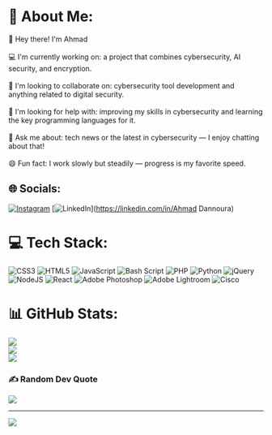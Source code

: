 # 💫 About Me:
👋 Hey there! I'm Ahmad<br><br>💻 I'm currently working on: a project that combines cybersecurity, AI security, and encryption.<br><br>🤝 I'm looking to collaborate on: cybersecurity tool development and anything related to digital security.<br><br>🧠 I'm looking for help with: improving my skills in cybersecurity and learning the key programming languages for it.<br><br>💬 Ask me about: tech news or the latest in cybersecurity — I enjoy chatting about that!<br><br>😄 Fun fact: I work slowly but steadily — progress is my favorite speed.


## 🌐 Socials:
[![Instagram](https://img.shields.io/badge/Instagram-%23E4405F.svg?logo=Instagram&logoColor=white)](https://instagram.com/pas_mood) [![LinkedIn](https://img.shields.io/badge/LinkedIn-%230077B5.svg?logo=linkedin&logoColor=white)](https://linkedin.com/in/Ahmad Dannoura) 

# 💻 Tech Stack:
![CSS3](https://img.shields.io/badge/css3-%231572B6.svg?style=for-the-badge&logo=css3&logoColor=white) ![HTML5](https://img.shields.io/badge/html5-%23E34F26.svg?style=for-the-badge&logo=html5&logoColor=white) ![JavaScript](https://img.shields.io/badge/javascript-%23323330.svg?style=for-the-badge&logo=javascript&logoColor=%23F7DF1E) ![Bash Script](https://img.shields.io/badge/bash_script-%23121011.svg?style=for-the-badge&logo=gnu-bash&logoColor=white) ![PHP](https://img.shields.io/badge/php-%23777BB4.svg?style=for-the-badge&logo=php&logoColor=white) ![Python](https://img.shields.io/badge/python-3670A0?style=for-the-badge&logo=python&logoColor=ffdd54) ![jQuery](https://img.shields.io/badge/jquery-%230769AD.svg?style=for-the-badge&logo=jquery&logoColor=white) ![NodeJS](https://img.shields.io/badge/node.js-6DA55F?style=for-the-badge&logo=node.js&logoColor=white) ![React](https://img.shields.io/badge/react-%2320232a.svg?style=for-the-badge&logo=react&logoColor=%2361DAFB) ![Adobe Photoshop](https://img.shields.io/badge/adobe%20photoshop-%2331A8FF.svg?style=for-the-badge&logo=adobe%20photoshop&logoColor=white) ![Adobe Lightroom](https://img.shields.io/badge/Adobe%20Lightroom-31A8FF.svg?style=for-the-badge&logo=Adobe%20Lightroom&logoColor=white) ![Cisco](https://img.shields.io/badge/cisco-%23049fd9.svg?style=for-the-badge&logo=cisco&logoColor=black)
# 📊 GitHub Stats:
![](https://github-readme-stats.vercel.app/api?username=123HAMADA&theme=dark&hide_border=false&include_all_commits=false&count_private=false)<br/>
![](https://nirzak-streak-stats.vercel.app/?user=123HAMADA&theme=dark&hide_border=false)<br/>
![](https://github-readme-stats.vercel.app/api/top-langs/?username=123HAMADA&theme=dark&hide_border=false&include_all_commits=false&count_private=false&layout=compact)

### ✍️ Random Dev Quote
![](https://quotes-github-readme.vercel.app/api?type=horizontal&theme=dark)

---
[![](https://visitcount.itsvg.in/api?id=123HAMADA&icon=0&color=0)](https://visitcount.itsvg.in)

<!-- Proudly created with GPRM ( https://gprm.itsvg.in ) -->
